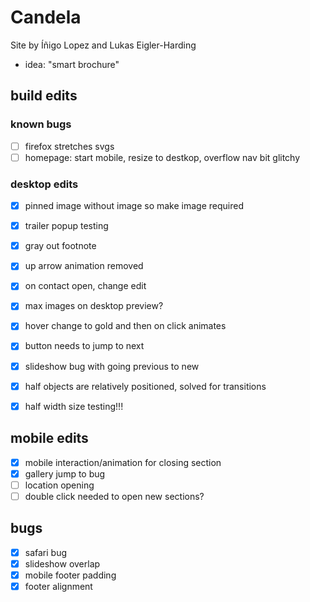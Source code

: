 # Candela

Site by Íñigo Lopez and Lukas Eigler-Harding
- idea: "smart brochure"

## build edits

### known bugs
- [ ] firefox stretches svgs
- [ ] homepage: start mobile, resize to destkop, overflow nav bit glitchy

### desktop edits
- [x] pinned image without image so make image required
- [x] trailer popup testing
- [x] gray out footnote
- [x] up arrow animation removed
- [x] on contact open, change edit
- [x] max images on desktop preview?
- [x] hover change to gold and then on click animates
- [x] button needs to jump to next 
- [x] slideshow bug with going previous to new

- [x] half objects are relatively positioned, solved for transitions
- [x] half width size testing!!!

## mobile edits
- [x] mobile interaction/animation for closing section
- [x] gallery jump to bug
- [ ] location opening
- [ ] double click needed to open new sections?

## bugs
- [x] safari bug
- [x] slideshow overlap
- [x] mobile footer padding
- [x] footer alignment